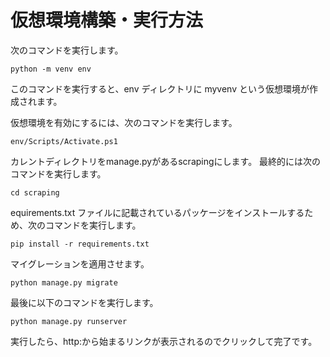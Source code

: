 # 仮想環境構築・実行方法

次のコマンドを実行します。
```
python -m venv env
```
このコマンドを実行すると、env ディレクトリに myvenv という仮想環境が作成されます。

仮想環境を有効にするには、次のコマンドを実行します。
```
env/Scripts/Activate.ps1
```

カレントディレクトリをmanage.pyがあるscrapingにします。
最終的には次のコマンドを実行します。
```
cd scraping
```

equirements.txt ファイルに記載されているパッケージをインストールするため、次のコマンドを実行します。
```
pip install -r requirements.txt
```

マイグレーションを適用させます。
```
python manage.py migrate
```

最後に以下のコマンドを実行します。
```
python manage.py runserver
```
実行したら、http:から始まるリンクが表示されるのでクリックして完了です。
